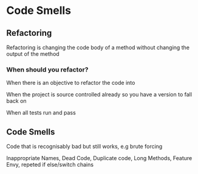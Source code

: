 # Code Smells

## Refactoring

Refactoring is changing the code body of a method without changing the output of the method

### When should you refactor?

When there is an objective to refactor the code into

When the project is source controlled already so you have a version to fall back on

When all tests run and pass

## Code Smells

Code that is recognisably bad but still works, e.g brute forcing

Inappropriate Names, Dead Code, Duplicate code, Long Methods, Feature Envy, repeted if else/switch chains

